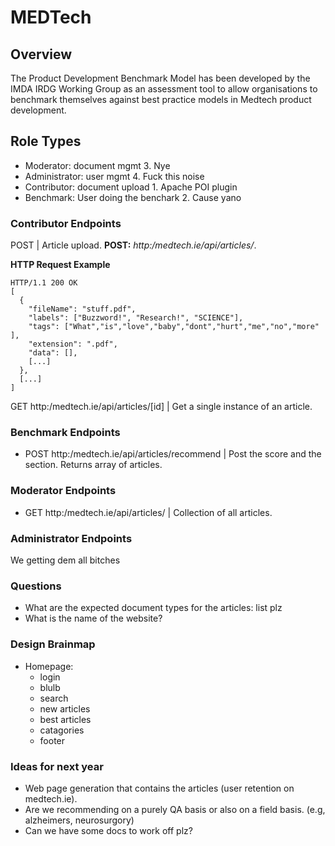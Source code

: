 # MEDTech

## Overview
The Product Development Benchmark Model has been developed by the IMDA IRDG Working Group as an assessment tool to allow organisations to benchmark themselves against best practice models in Medtech product development. 

## Role Types
- Moderator: document mgmt 3. Nye
- Administrator: user mgmt 4. Fuck this noise
- Contributor: document upload 1. Apache POI plugin
- Benchmark: User doing the benchark 2. Cause yano

### Contributor Endpoints
POST  | Article upload.
**POST:** *http:/medtech.ie/api/articles/*.

**HTTP Request Example**
```http
HTTP/1.1 200 OK
[
  {
    "fileName": "stuff.pdf",
    "labels": ["Buzzword!", "Research!", "SCIENCE"],
    "tags": ["What","is","love","baby","dont","hurt","me","no","more" ],
    "extension": ".pdf",
    "data": [],
    [...]
  },
  [...]
]
```
GET http:/medtech.ie/api/articles/[id] | Get a single instance of an article.

### Benchmark Endpoints
- POST http:/medtech.ie/api/articles/recommend | Post the score and the section. Returns array of articles. 

### Moderator Endpoints
- GET http:/medtech.ie/api/articles/ | Collection of all articles.

### Administrator Endpoints
We getting dem all bitches

### Questions
- What are the expected document types for the articles: list plz
- What is the name of the website?

### Design Brainmap
- Homepage: 
  - login
  - blulb
  - search
  - new articles
  - best articles
  - catagories
  - footer 

### Ideas for next year
- Web page generation that contains the articles (user retention on medtech.ie).
- Are we recommending on a purely QA basis or also on a field basis. (e.g, alzheimers, neurosurgory) 
- Can we have some docs to work off plz?

